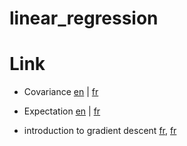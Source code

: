 # linear_regression


# Link

* Covariance
[en](https://en.wikipedia.org/wiki/Covariance)
|
[fr](https://fr.wikipedia.org/wiki/Covariance)
* Expectation
[en](https://en.wikipedia.org/wiki/Expected_value)
|
[fr](https://fr.wikipedia.org/wiki/Esp%C3%A9rance_math%C3%A9matique)

* introduction to gradient descent
[fr](https://www.youtube.com/watch?v=rcl_YRyoLIY),
[fr](https://www.youtube.com/watch?v=HmAH6Ct1rc4)